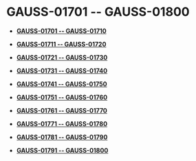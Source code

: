 # GAUSS-01701 -- GAUSS-01800<a name="ZH-CN_TOPIC_0302073398"></a>

-   **[GAUSS-01701 -- GAUSS-01710](GAUSS-01701----GAUSS-01710.md)**  

-   **[GAUSS-01711 -- GAUSS-01720](GAUSS-01711----GAUSS-01720.md)**  

-   **[GAUSS-01721 -- GAUSS-01730](GAUSS-01721----GAUSS-01730.md)**  

-   **[GAUSS-01731 -- GAUSS-01740](GAUSS-01731----GAUSS-01740.md)**  

-   **[GAUSS-01741 -- GAUSS-01750](GAUSS-01741----GAUSS-01750.md)**  

-   **[GAUSS-01751 -- GAUSS-01760](GAUSS-01751----GAUSS-01760.md)**  

-   **[GAUSS-01761 -- GAUSS-01770](GAUSS-01761----GAUSS-01770.md)**  

-   **[GAUSS-01771 -- GAUSS-01780](GAUSS-01771----GAUSS-01780.md)**  

-   **[GAUSS-01781 -- GAUSS-01790](GAUSS-01781----GAUSS-01790.md)**  

-   **[GAUSS-01791 -- GAUSS-01800](GAUSS-01791----GAUSS-01800.md)**  


